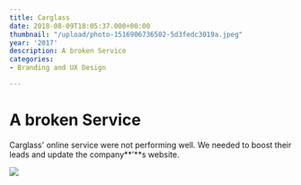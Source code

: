 ```yaml
---
title: Carglass
date: 2018-08-09T18:05:37.000+00:00
thumbnail: "/upload/photo-1516906736502-5d3fedc3019a.jpeg"
year: '2017'
description: A broken Service
categories:
- Branding and UX Design

---
```

# A broken Service

Carglass' online service were not performing well. We needed to boost their leads and update the company**’**s website.

![](/upload/photo-1516906736502-5d3fedc3019a.jpeg)